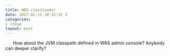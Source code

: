 ```yaml
---
title: WAS classloader
date: 2017-02-11 18:32:31 Z
categories:
- iteye
layout: post
---
```


      How about the JVM classpath defined in WAS admin console? Anybody can deeper clarify?